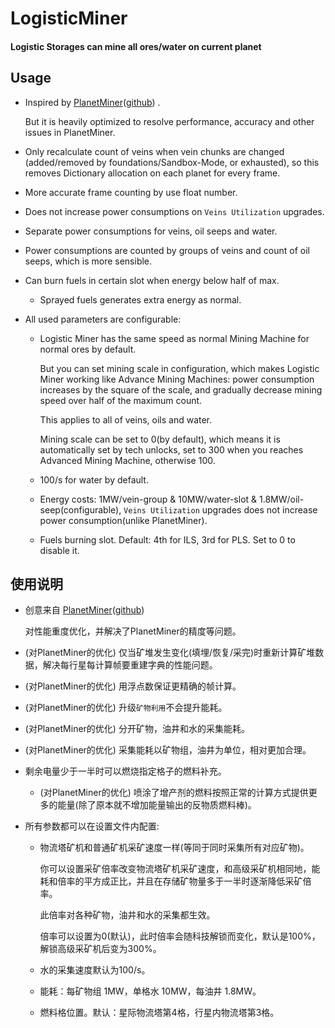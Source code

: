 ﻿# LogisticMiner

#### Logistic Storages can mine all ores/water on current planet

## Usage

* Inspired
  by [PlanetMiner](https://dsp.thunderstore.io/package/blacksnipebiu/PlanetMiner)([github](https://github.com/blacksnipebiu/PlanetMiner))
  .

  But it is heavily optimized to resolve performance, accuracy and other issues in PlanetMiner.
* Only recalculate count of veins when vein chunks are changed (added/removed by foundations/Sandbox-Mode, or
  exhausted), so this removes Dictionary allocation on each planet for every frame.
* More accurate frame counting by use float number.
* Does not increase power consumptions on `Veins Utilization` upgrades.
* Separate power consumptions for veins, oil seeps and water.
* Power consumptions are counted by groups of veins and count of oil seeps, which is more sensible.
* Can burn fuels in certain slot when energy below half of max.
    * Sprayed fuels generates extra energy as normal.
* All used parameters are configurable:
    * Logistic Miner has the same speed as normal Mining Machine for normal ores by default.

      But you can set mining scale in configuration, which makes Logistic Miner working like Advance Mining Machines: power
      consumption increases by the square of the scale, and gradually decrease mining speed over half of the maximum
      count.

      This applies to all of veins, oils and water.

      Mining scale can be set to 0(by default), which means it is automatically set by tech unlocks, set to 300 when you
      reaches Advanced Mining Machine, otherwise 100.
    * 100/s for water by default.
    * Energy costs: 1MW/vein-group & 10MW/water-slot & 1.8MW/oil-seep(configurable), `Veins Utilization` upgrades
      does not increase power consumption(unlike PlanetMiner).
    * Fuels burning slot. Default: 4th for ILS, 3rd for PLS. Set to 0 to disable it.

## 使用说明

* 创意来自 [PlanetMiner](https://dsp.thunderstore.io/package/blacksnipebiu/PlanetMiner)([github](https://github.com/blacksnipebiu/PlanetMiner))

  对性能重度优化，并解决了PlanetMiner的精度等问题。
* (对PlanetMiner的优化) 仅当矿堆发生变化(填埋/恢复/采完)时重新计算矿堆数据，解决每行星每计算帧要重建字典的性能问题。
* (对PlanetMiner的优化) 用浮点数保证更精确的帧计算。
* (对PlanetMiner的优化) 升级`矿物利用`不会提升能耗。
* (对PlanetMiner的优化) 分开矿物，油井和水的采集能耗。
* (对PlanetMiner的优化) 采集能耗以矿物组，油井为单位，相对更加合理。
* 剩余电量少于一半时可以燃烧指定格子的燃料补充。
    * (对PlanetMiner的优化) 喷涂了增产剂的燃料按照正常的计算方式提供更多的能量(除了原本就不增加能量输出的反物质燃料棒)。
* 所有参数都可以在设置文件内配置:
    * 物流塔矿机和普通矿机采矿速度一样(等同于同时采集所有对应矿物)。

      你可以设置采矿倍率改变物流塔矿机采矿速度，和高级采矿机相同地，能耗和倍率的平方成正比，并且在存储矿物量多于一半时逐渐降低采矿倍率。

      此倍率对各种矿物，油井和水的采集都生效。

      倍率可以设置为0(默认)，此时倍率会随科技解锁而变化，默认是100%，解锁高级采矿机后变为300%。
    * 水的采集速度默认为100/s。
    * 能耗：每矿物组 1MW，单格水 10MW，每油井 1.8MW。
    * 燃料格位置。默认：星际物流塔第4格，行星内物流塔第3格。
